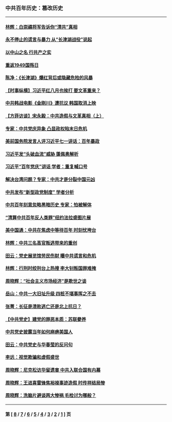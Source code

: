 ### 中共百年历史：篡改历史
---
#### [林辉：白崇禧将军告诉你“清共”真相](../../pages/nf1176115/n14044216.md?08080430) 
#### [永不停止的谎言与暴力 从“长津湖战役”说起](../../pages/nf1176115/n13494094.md?08080430) 
#### [以中山之名 行共产之实](../../pages/nf1176115/n13346437.md?08080430) 
#### [重返1949国殇日](../../pages/nf1176115/n13346372.md?08080430) 
#### [陈净：《长津湖》爆红背后或隐藏危险的风暴](../../pages/nf1176115/n13314364.md?08080430) 
#### [【时事纵横】习近平红八月也挨打 要文革重来？](../../pages/nf1176115/n13231393.md?08080430) 
#### [中共韩战电影《金刚川》遭抗议 韩国取消上映](../../pages/nf1176115/n13219114.md?08080430) 
#### [【方菲访谈】宋永毅：中共造假与文革真相（上）](../../pages/nf1176115/n13200760.md?08080430) 
#### [专家：中共党庆异象 凸显政权陷末日危机](../../pages/nf1176115/n13067084.md?08080430) 
#### [美前国务院发言人评习近平七一讲话：百年暴政](../../pages/nf1176115/n13066986.md?08080430) 
#### [习近平发“头破血流”威胁 蓬佩奥解析](../../pages/nf1176115/n13063604.md?08080430) 
#### [习近平“百年党庆”讲话 学者：重复喊口号](../../pages/nf1176115/n13061411.md?08080430) 
#### [解决台湾问题？专家：中共才是分裂中国元凶](../../pages/nf1176115/n13060811.md?08080430) 
#### [中共发布“新型政党制度” 学者分析](../../pages/nf1176115/n13056354.md?08080430) 
#### [中共百年刻意忽略黑暗历史 专家：怕被解体](../../pages/nf1176115/n13056056.md?08080430) 
#### [“清算中共百年反人类罪”纽约法拉盛图片展](../../pages/nf1176115/n13052220.md?08080430) 
#### [美中国通：中共在焦虑中等待百年 时刻忧垮台](../../pages/nf1176115/n13048820.md?08080430) 
#### [林辉：中共三名高官叛逃带来的重创](../../pages/nf1176115/n13035206.md?08080430) 
#### [田云：党史展览馆劳民伤财 曝中共谎言和危机](../../pages/nf1176115/n13033900.md?08080430) 
#### [林辉：行刑时绞刑台上热搜 李大钊叛国罪难掩](../../pages/nf1176115/n13031965.md?08080430) 
#### [周晓辉：“社会主义市场经济”是欺世之谈](../../pages/nf1176115/n13024090.md?08080430) 
#### [岳山：中共一大旧址升级 四桩不堪事挥之不去](../../pages/nf1176115/n13021697.md?08080430) 
#### [张菁：长征是溃败逃亡还是北上抗日？](../../pages/nf1176115/n13020585.md?08080430) 
#### [【中共党史】建党的罪恶本质：苏联豢养](../../pages/nf1176115/n13011888.md?08080430) 
#### [中共党史披露当年如何麻痹美国人](../../pages/nf1176115/n12966400.md?08080430) 
#### [田云：中共党史与华春莹的反问句](../../pages/nf1176115/n12765178.md?08080430) 
#### [李远：视觉欺骗和虚假盛世](../../pages/nf1176115/n12993376.md?08080430) 
#### [周晓辉：尼克松访华留遗害 中共入联合国有内幕](../../pages/nf1176115/n12991422.md?08080430) 
#### [周晓辉：王进喜雷锋焦裕禄事迹造假 时传祥结局惨](../../pages/nf1176115/n12985497.md?08080430) 
#### [周晓辉：洗脑片避谈两大惨祸 毛检讨为哪般？](../../pages/nf1176115/n12971285.md?08080430) 

---
#### 第 [ [8](./8.md?08080430) / [7](./7.md?08080430) / [6](./6.md?08080430) / [5](./5.md?08080430) / [4](./4.md?08080430) / [3](./3.md?08080430) / [2](./2.md?08080430) / [1](./1.md?08080430) ] 页

